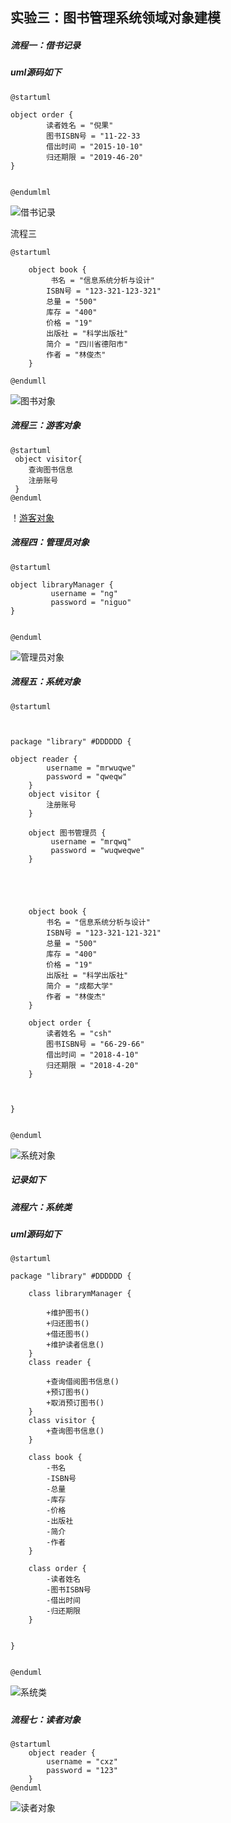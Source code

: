 

实验三：图书管理系统领域对象建模
----------------
##### 流程一：借书记录
##### uml源码如下
````
@startuml

object order {
	 	读者姓名 = "倪果"
	 	图书ISBN号 = "11-22-33
	 	借出时间 = "2015-10-10"
	 	归还期限 = "2019-46-20"
}


@endumlml

````
![借书记录](https://github.com/worldghost/is_analysis/blob/master/test3/%E5%80%9F%E4%B9%A6%E8%AE%B0%E5%BD%95.png)


流程三
````
@startuml

	object book {
	 	 书名 = "信息系统分析与设计"
	 	ISBN号 = "123-321-123-321"
	 	总量 = "500"
	 	库存 = "400"
	 	价格 = "19"
	 	出版社 = "科学出版社"
	 	简介 = "四川省德阳市"
	 	作者 = "林俊杰"
	}

@endumll
````
![图书对象](https://github.com/worldghost/is_analysis/blob/master/test3/%E5%9B%BE%E4%B9%A6%E5%AF%B9%E8%B1%A1.png)


##### 流程三：游客对象

````
@startuml
 object visitor{
    查询图书信息
    注册账号
 }
@enduml
````
！[游客对象](https://github.com/worldghost/is_analysis/blob/master/test3/%E6%B8%B8%E5%AE%A2%E5%AF%B9%E8%B1%A1.png)


##### 流程四：管理员对象

````
@startuml

object libraryManager {
		 username = "ng"
		 password = "niguo"
}


@enduml
````
![管理员对象]()



##### 流程五：系统对象

````
@startuml



package "library" #DDDDDD {

object reader {
	 	username = "mrwuqwe"
		password = "qweqw"
	}
	object visitor {
		注册账号
	}

	object 图书管理员 {
		 username = "mrqwq"
		 password = "wuqweqwe"
	}



	

	object book {
	 	书名 = "信息系统分析与设计"
	 	ISBN号 = "123-321-121-321"
	 	总量 = "500"
	 	库存 = "400"
	 	价格 = "19"
	 	出版社 = "科学出版社"
	 	简介 = "成都大学"
	 	作者 = "林俊杰"
	}

	object order {
	 	读者姓名 = "csh"
	 	图书ISBN号 = "66-29-66"
	 	借出时间 = "2018-4-10"
	 	归还期限 = "2018-4-20"
	}

	

}


@enduml
````

![系统对象](https://github.com/worldghost/is_analysis/blob/master/test3/%E7%B3%BB%E7%BB%9F%E5%AF%B9%E8%B1%A1.png)

##### 记录如下

##### 流程六：系统类
##### uml源码如下
````
@startuml

package "library" #DDDDDD {

	class librarymManager {

		+维护图书()
		+归还图书()
		+借还图书()
		+维护读者信息()
	}
	class reader {

		+查询借阅图书信息()
		+预订图书()
		+取消预订图书()
	}
	class visitor {
		+查询图书信息()
	}

	class book {
	 	-书名
	 	-ISBN号
	 	-总量
	 	-库存
	 	-价格
	 	-出版社
	 	-简介
	 	-作者
	}

	class order {
	 	-读者姓名
	 	-图书ISBN号
	 	-借出时间
	 	-归还期限
	}	 


}


@enduml
````
![系统类](https://github.com/worldghost/is_analysis/blob/master/test3/%E7%B3%BB%E7%BB%9F%E7%B1%BB.png)

##### 

##### 流程七：读者对象

````
@startuml
	object reader {
	 	username = "cxz"
		password = "123"
	}
@enduml
````
![读者对象](https://github.com/worldghost/is_analysis/blob/master/test3/%E8%AF%BB%E8%80%85%E5%AF%B9%E8%B1%A1.png)
